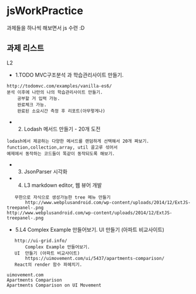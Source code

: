 # jsWorkPractice
과제들을 하나씩 해보면서 js 수련 :D  

## 과제 리스트 
L2

* 1.TODO MVC구조분석 과 학습관리사이트 만들기.
```
http://todomvc.com/examples/vanilla-es6/
분석 이후에 나만의 나의 학습관리사이트 만들기.
    공부할 거 입력 가능.
    완료체크 가능.
    완료된 소요시간 측정 후 리포트(아무렇게나)
```         
* 2.  Lodash 메서드 만들기 - 20개 도전
```
lodash에서 제공하는 다양한 메서드를 랜덤하게 선택해서 20개 짜보기.
function,collection,array, util 골고루 섞어서
예제에서 동작하는 코드들이 똑같이 동작되도록 해보기.
```       
* 3. JsonParser 시각화 

* 4. L3 markdown editor, 웹 뷰어 개발
```
   무한으로 자식으로 생성가능한 tree 메뉴 만들기
       http://www.webplusandroid.com/wp-content/uploads/2014/12/ExtJS-treepanel-.png
http://www.webplusandroid.com/wp-content/uploads/2014/12/ExtJS-treepanel-.png
```

* 5.L4   Complex Example 만들어보기. UI  만들기 (아파트 비교사이트)
```
   http://ui-grid.info/
       Complex Example 만들어보기.
   UI  만들기 (아파트 비교사이트)
       https://uimovement.com/ui/5437/apartments-comparison/
   React의 render 함수 파헤치기.

uimovement.com
Apartments Comparison
Apartments Comparison on UI Movement
```
